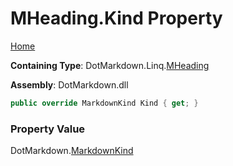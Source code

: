<a name="_top"></a>

# MHeading\.Kind Property

[Home](../../../../README.md#_top)

**Containing Type**: DotMarkdown\.Linq\.[MHeading](../README.md#_top)

**Assembly**: DotMarkdown\.dll

```csharp
public override MarkdownKind Kind { get; }
```

### Property Value

DotMarkdown\.[MarkdownKind](../../../MarkdownKind/README.md#_top)

